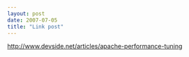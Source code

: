 ```yaml
---
layout: post
date: 2007-07-05
title: "Link post"
---
```

<http://www.devside.net/articles/apache-performance-tuning>

